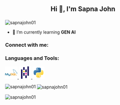 <h2 align="center">Hi 👋, I'm Sapna John</h2>
<h3 align="center"></h3>

<p align="left"> <img src="https://komarev.com/ghpvc/?username=sapnajohn01&label=Profile%20views&color=0e75b6&style=flat" alt="sapnajohn01" /> </p>

- 🌱 I’m currently learning **GEN AI**

<h3 align="left">Connect with me:</h3>
<p align="left">
</p>

<h3 align="left">Languages and Tools:</h3>
<p align="left"> <a href="https://www.mysql.com/" target="_blank" rel="noreferrer"> <img src="https://raw.githubusercontent.com/devicons/devicon/master/icons/mysql/mysql-original-wordmark.svg" alt="mysql" width="40" height="40"/> </a> <a href="https://pandas.pydata.org/" target="_blank" rel="noreferrer"> <img src="https://raw.githubusercontent.com/devicons/devicon/2ae2a900d2f041da66e950e4d48052658d850630/icons/pandas/pandas-original.svg" alt="pandas" width="40" height="40"/> </a> <a href="https://www.python.org" target="_blank" rel="noreferrer"> <img src="https://raw.githubusercontent.com/devicons/devicon/master/icons/python/python-original.svg" alt="python" width="40" height="40"/> </a> </p>

<p><img align="left" src="https://github-readme-stats.vercel.app/api/top-langs?username=sapnajohn01&show_icons=true&locale=en&layout=compact" alt="sapnajohn01" /></p>

<p>&nbsp;<img align="center" src="https://github-readme-stats.vercel.app/api?username=sapnajohn01&show_icons=true&locale=en" alt="sapnajohn01" /></p>

<p><img align="center" src="https://github-readme-streak-stats.herokuapp.com/?user=sapnajohn01&" alt="sapnajohn01" /></p>
